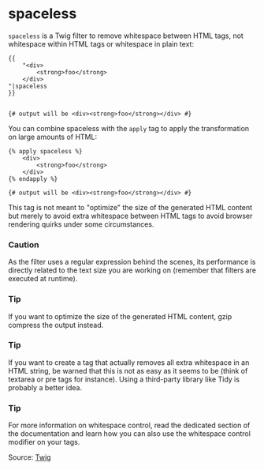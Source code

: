 # spaceless

`spaceless` is a Twig filter to remove whitespace between HTML tags, not whitespace within HTML tags or whitespace in
plain text:

```twig
{{
    "<div>
        <strong>foo</strong>
    </div>
"|spaceless 
}}


{# output will be <div><strong>foo</strong></div> #} 
```

You can combine spaceless with the `apply` tag to apply the
transformation on large amounts of HTML:

```twig
{% apply spaceless %}
    <div>
        <strong>foo</strong>
    </div>
{% endapply %}

{# output will be <div><strong>foo</strong></div> #} 
```

This tag is not meant to "optimize" the size of the generated HTML
content but merely to avoid extra whitespace between HTML tags to avoid browser rendering quirks under some
circumstances.

### Caution 

As the filter uses a regular expression behind the scenes, its performance is directly related to the text size
you are working on (remember that filters are executed at runtime).

### Tip 

If you want to optimize the size of the generated HTML content, gzip compress the output instead.

### Tip 

If you want to create a tag that actually removes all extra whitespace in an HTML string, be warned that this is not
as easy as it seems to be (think of textarea or pre tags for instance). Using a third-party library like Tidy is
probably a better idea.

### Tip 

For more information on whitespace control, read the dedicated section of the documentation and learn how you can
also use the whitespace control modifier on your tags.

Source: [Twig](https://twig.symfony.com/spaceless)